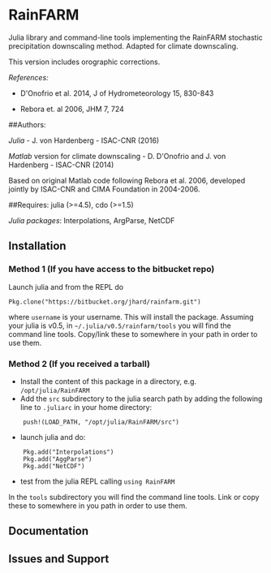 # RainFARM

Julia library and command-line tools implementing the RainFARM stochastic precipitation downscaling method.
Adapted for climate downscaling.

This version includes orographic corrections.

*References:*

- D'Onofrio et al. 2014, J of Hydrometeorology 15, 830-843

- Rebora et. al 2006, JHM 7, 724 

##Authors: 

*Julia* - J. von Hardenberg - ISAC-CNR (2016)

*Matlab* version for climate downscaling - D. D'Onofrio and J. von Hardenberg - ISAC-CNR (2014)

Based on original Matlab code following Rebora et al. 2006, developed jointly by ISAC-CNR and CIMA Foundation in 2004-2006.

##Requires: 
julia (>=4.5), cdo (>=1.5)

*Julia packages*: Interpolations, ArgParse, NetCDF

## Installation

### Method 1 (If you have access to the bitbucket repo)

Launch julia and from the REPL do

    Pkg.clone("https://bitbucket.org/jhard/rainfarm.git")

where `username` is your username. This will install the package. 
Assuming your julia is v0.5, in `~/.julia/v0.5/rainfarm/tools` you will find the command line tools. Copy/link these to somewhere in your path in order to use them.

### Method 2 (If you received a tarball)

- Install the content of this package in a directory, e.g. `/opt/julia/RainFARM`
- Add the `src` subdirectory to the julia search path by adding the following line to `.juliarc` in your home directory:

```
    push!(LOAD_PATH, "/opt/julia/RainFARM/src")
```

- launch julia and do:

``` 
    Pkg.add("Interpolations")
    Pkg.add("AggParse")
    Pkg.add("NetCDF") 
```

- test from the julia REPL calling `using RainFARM`

In the `tools` subdirectory you will find the command line tools. Link or copy these to somewhere in you path in order to use them.

## Documentation

## Issues and Support

